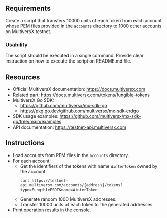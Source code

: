 ## Requirements
Create a script that transfers 10000 units of each token from each account whose PEM files provided in the `accounts` directory to 1000 other accounts on MultiversX testnet.

### Usability
The script should be executed in a single command. Provide clear instruction on how to execute the script on README.md file.

## Resources
- Official MultiversX documentation: https://docs.multiversx.com
- Related part: https://docs.multiversx.com/tokens/fungible-tokens
- MultiversX Go SDK:
    - https://github.com/multiversx/mx-sdk-go
    - https://pkg.go.dev/github.com/multiversx/mx-sdk-erdgo
- SDK usage examples: https://github.com/multiversx/mx-sdk-go/tree/main/examples
- API documentation: https://testnet-api.multiversx.com

## Instructions
- Load accounts from PEM files in the `accounts` directory.
- For each account:
    - Get the identifiers of the tokens with name `WinterToken` owned by the account.
        ```
        curl https://testnet-api.multiversx.com/accounts/{address}/tokens?type=FungibleESDT&name=WinterToken
        ```
    - Generate random 1000 MultiversX addresses.
    - Transfer 10000 units of each token to the generated addresses.
- Print operation results in the console.
